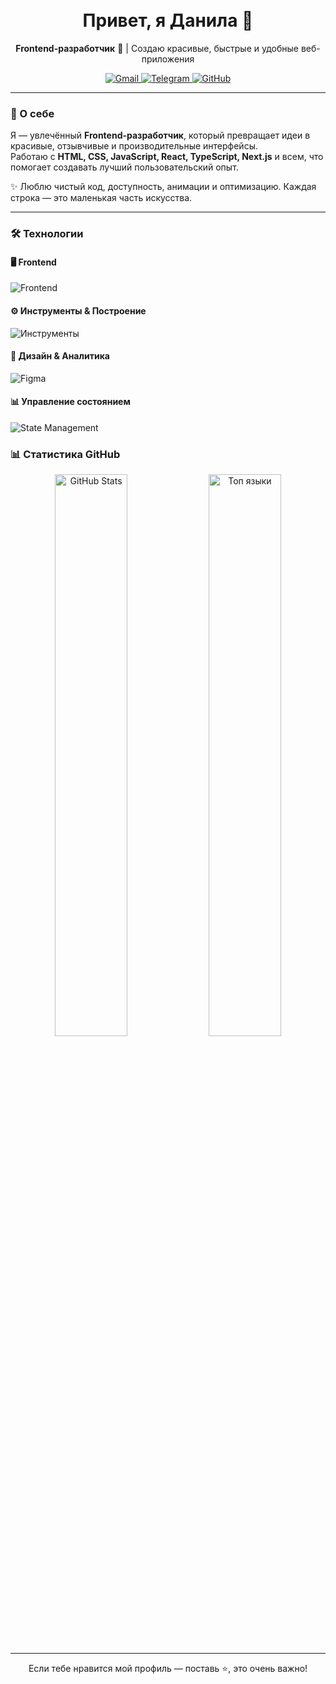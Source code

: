<h1 align="center">
  <br>
  Привет, я Данила 👋
</h1>

<p align="center">
  <strong>Frontend-разработчик</strong> 🚀 | Создаю красивые, быстрые и удобные веб-приложения
</p>

<p align="center">
  <a href="mailto:emelchenko1997@yandex.ru">
    <img src="https://img.shields.io/badge/Gmail-D14836?style=for-the-badge&logo=gmail&logoColor=white" alt="Gmail" />
  </a>
  <a href="https://t.me/furyyxx" target="_blank">
    <img src="https://img.shields.io/badge/Telegram-26A5E4?style=for-the-badge&logo=telegram&logoColor=white" alt="Telegram" />
  </a>
  <a href="https://github.com/DanilaEmelchenko" target="_blank">
    <img src="https://img.shields.io/badge/GitHub-181717?style=for-the-badge&logo=github&logoColor=white" alt="GitHub" />
  </a>
</p>

---

### 💼 О себе

Я — увлечённый **Frontend-разработчик**, который превращает идеи в красивые, отзывчивые и производительные интерфейсы.  
Работаю с **HTML, CSS, JavaScript, React, TypeScript, Next.js** и всем, что помогает создавать лучший пользовательский опыт.

✨ Люблю чистый код, доступность, анимации и оптимизацию. Каждая строка — это маленькая часть искусства.

---

### 🛠️ Технологии

#### 🖥️ Frontend
<p align="left">
  <img src="https://skillicons.dev/icons?i=html,css,javascript,typescript,react,vue,nextjs,tailwindcss" alt="Frontend" />
</p>

#### ⚙️ Инструменты & Построение
<p align="left">
  <img src="https://skillicons.dev/icons?i=webpack,vite,git,github" alt="Инструменты" />
</p>

#### 🎨 Дизайн & Аналитика
<p align="left">
  <img src="https://skillicons.dev/icons?i=figma" alt="Figma" />
</p>

#### 📊 Управление состоянием
<p align="left">
  <img src="https://skillicons.dev/icons?i=redux,pinia" alt="State Management" />
</p

---

### 📊 Статистика GitHub

<p align="center">
  <img src="https://github-readme-stats.vercel.app/api?username=DanilaEmelchenko&show_icons=true&theme=dark&hide_border=true&locale=ru" alt="GitHub Stats" width="48%" />
  <img src="https://github-readme-stats.vercel.app/api/top-langs/?username=DanilaEmelchenko&layout=compact&theme=dark&hide_border=true&locale=ru" alt="Топ языки" width="48%" />
</p>

---

<p align="center">
  Если тебе нравится мой профиль — поставь ⭐, это очень важно!
</p>
